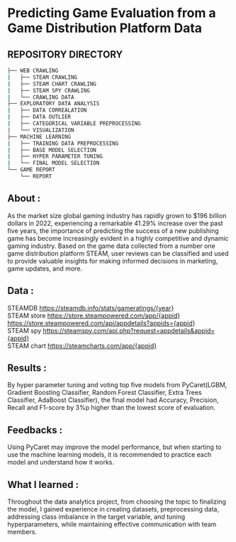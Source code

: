 # Predicting Game Evaluation from a Game Distribution Platform Data

## REPOSITORY DIRECTORY
```bash
├── WEB CRAWLING
|   ├── STEAM CRAWLING
|   ├── STEAM CHART CRAWLING
|   ├── STEAM SPY CRAWLING
|   └── CRAWLING DATA
├── EXPLORATORY DATA ANALYSIS
|   ├── DATA CORREALATION
|   ├── DATA OUTLIER
|   ├── CATEGORICAL VARIABLE PREPROCESSING
|   └── VISUALIZATION
├── MACHINE LEARNING
|   ├── TRAINING DATA PREPROCESSING
|   ├── BASE MODEL SELECTION
|   ├── HYPER PARAMETER TUNING
|   └── FINAL MODEL SELECTION
└── GAME REPORT
    └── REPORT
```
## About :
As the market size global gaming industry has rapidly grown to $196 billion dollars in 2022, experiencing a remarkable 41.29% increase over the past five years, the importance of predicting the success of a new publishing game has become increasingly evident in a highly competitive and dynamic gaming industry. Based on the game data collected from a number one game distribution platform STEAM, user reviews can be classified and used to provide valuable insights for making informed decisions in marketing, game updates, and more.

## Data : 

STEAMDB
https://steamdb.info/stats/gameratings/{year} \
STEAM store 
https://store.steampowered.com/app/{appid} https://store.steampowered.com/api/appdetails?appids={appid} \
STEAM spy
https://steamspy.com/api.php?request=appdetails&appid={appid} \
STEAM chart
https://steamcharts.com/app/{appid} 

## Results :
By hyper parameter tuning and voting top five models from PyCaret(LGBM, Gradient Boosting Classifier, Random Forest Classifier, Extra Trees Classifier, AdaBoost Classifier), the final model had Accuracy, Precision, Recall and F1-score by 3%p higher than the lowest score of evaluation.

## Feedbacks :
Using PyCaret may improve the model performance, but when starting to use the machine learning models, it is recommended to practice each model and understand how it works.

## What I learned :
Throughout the data analytics project, from choosing the topic to finalizing the model, I gained experience in creating datasets, preprocessing data, addressing class imbalance in the target variable, and tuning hyperparameters, while maintaining effective communication with team members.
